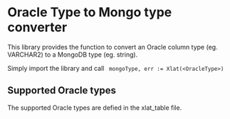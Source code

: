 # Oracle Type to Mongo type converter

This library provides the function to convert an Oracle column type (eg. VARCHAR2) to a MongoDB type (eg. string). 

Simply import the library and call 
` mongoType, err := Xlat(<OracleType>)`

## Supported Oracle types

The supported Oracle types are defied in the xlat_table file.